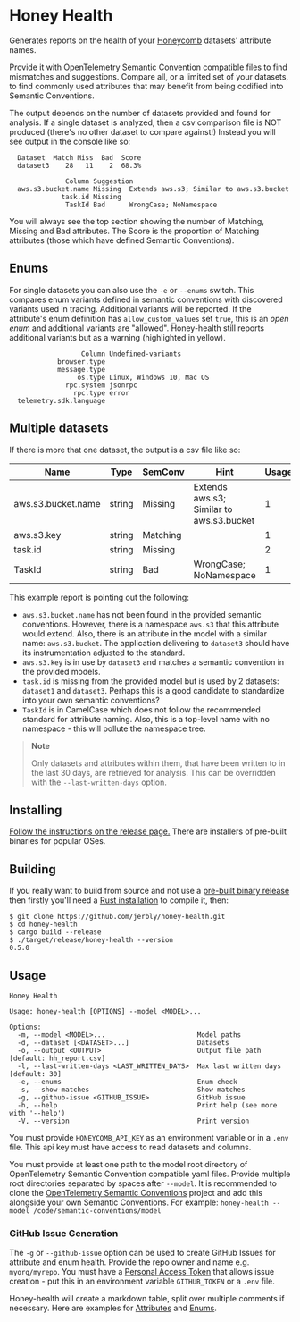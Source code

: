 # Honey Health

Generates reports on the health of your [Honeycomb](https://honeycomb.io) datasets' attribute names.

Provide it with OpenTelemetry Semantic Convention compatible files to find mismatches and suggestions. Compare all, or a limited set of your datasets, to find commonly used attributes that may benefit from being codified into Semantic Conventions.

The output depends on the number of datasets provided and found for analysis. If a single dataset is analyzed, then a csv comparison file is NOT produced (there's no other dataset to compare against!) Instead you will see output in the console like so:

```text
  Dataset  Match Miss  Bad  Score
  dataset3    28   11    2  68.3%

              Column Suggestion
  aws.s3.bucket.name Missing  Extends aws.s3; Similar to aws.s3.bucket
             task.id Missing
              TaskId Bad      WrongCase; NoNamespace  
```

You will always see the top section showing the number of Matching, Missing and Bad attributes. The Score is the proportion of Matching attributes (those which have defined Semantic Conventions).

## Enums

For single datasets you can also use the `-e` or `--enums` switch. This compares enum variants defined in semantic conventions with discovered variants used in tracing. Additional variants will be reported. If the attribute's enum definition has `allow_custom_values` set `true`, this is an _open enum_ and additional variants are "allowed". Honey-health still reports additional variants but as a warning (highlighted in yellow).

```text
                  Column Undefined-variants
            browser.type
            message.type
                 os.type Linux, Windows 10, Mac OS
              rpc.system jsonrpc
                rpc.type error
  telemetry.sdk.language
```

## Multiple datasets

If there is more that one dataset, the output is a csv file like so:

| Name               | Type   | SemConv  | Hint                                     | Usage | dataset1 | dataset2 | dataset3 |
| ------------------ | ------ | -------- | ---------------------------------------- | ----- | -------- | -------- | -------- |
| aws.s3.bucket.name | string | Missing  | Extends aws.s3; Similar to aws.s3.bucket | 1     |          |          | x        |
| aws.s3.key         | string | Matching |                                          | 1     |          |          | x        |
| task.id            | string | Missing  |                                          | 2     | x        |          | x        |
| TaskId             | string | Bad      | WrongCase; NoNamespace                   | 1     |          | x        |          |

This example report is pointing out the following:

- `aws.s3.bucket.name` has not been found in the provided semantic conventions. However, there is a namespace `aws.s3` that this attribute would extend. Also, there is an attribute in the model with a similar name: `aws.s3.bucket`. The application delivering to `dataset3` should have its instrumentation adjusted to the standard.
- `aws.s3.key` is in use by `dataset3` and matches a semantic convention in the provided models.
- `task.id` is missing from the provided model but is used by 2 datasets: `dataset1` and `dataset3`. Perhaps this is a good candidate to standardize into your own semantic conventions?
- `TaskId` is in CamelCase which does not follow the recommended standard for attribute naming. Also, this is a top-level name with no namespace - this will pollute the namespace tree.

> **Note**
>
> Only datasets and attributes within them, that have been written to in the last 30 days, are retrieved for analysis. This can be overridden with the `--last-written-days` option.

## Installing

[Follow the instructions on the release page.](https://github.com/jerbly/honey-health/releases) There are installers of pre-built binaries for popular OSes.

## Building

If you really want to build from source and not use a [pre-built binary release](https://github.com/jerbly/honey-health/releases) then firstly you'll need a [Rust installation](https://www.rust-lang.org/) to compile it, then:

```shell
$ git clone https://github.com/jerbly/honey-health.git
$ cd honey-health
$ cargo build --release
$ ./target/release/honey-health --version
0.5.0
```

## Usage

```text
Honey Health

Usage: honey-health [OPTIONS] --model <MODEL>...

Options:
  -m, --model <MODEL>...                       Model paths
  -d, --dataset [<DATASET>...]                 Datasets
  -o, --output <OUTPUT>                        Output file path [default: hh_report.csv]
  -l, --last-written-days <LAST_WRITTEN_DAYS>  Max last written days [default: 30]
  -e, --enums                                  Enum check
  -s, --show-matches                           Show matches
  -g, --github-issue <GITHUB_ISSUE>            GitHub issue
  -h, --help                                   Print help (see more with '--help')
  -V, --version                                Print version
```

You must provide `HONEYCOMB_API_KEY` as an environment variable or in a `.env` file. This api key must have access to read datasets and columns.

You must provide at least one path to the model root directory of OpenTelemetry Semantic Convention compatible yaml files. Provide multiple root directories separated by spaces after `--model`. It is recommended to clone the [OpenTelemetry Semantic Conventions](https://github.com/open-telemetry/semantic-conventions) project and add this alongside your own Semantic Conventions. For example: `honey-health --model /code/semantic-conventions/model`

### GitHub Issue Generation

The `-g` or `--github-issue` option can be used to create GitHub Issues for attribute and enum health. Provide the repo owner and name e.g. `myorg/myrepo`. You must have a [Personal Access Token](https://docs.github.com/en/authentication/keeping-your-account-and-data-secure/managing-your-personal-access-tokens#creating-a-fine-grained-personal-access-token) that allows issue creation - put this in an environment variable `GITHUB_TOKEN` or a `.env` file.

Honey-health will create a markdown table, split over multiple comments if necessary. Here are examples for [Attributes](https://github.com/jerbly/honey-health/issues/1) and [Enums](https://github.com/jerbly/honey-health/issues/2).
